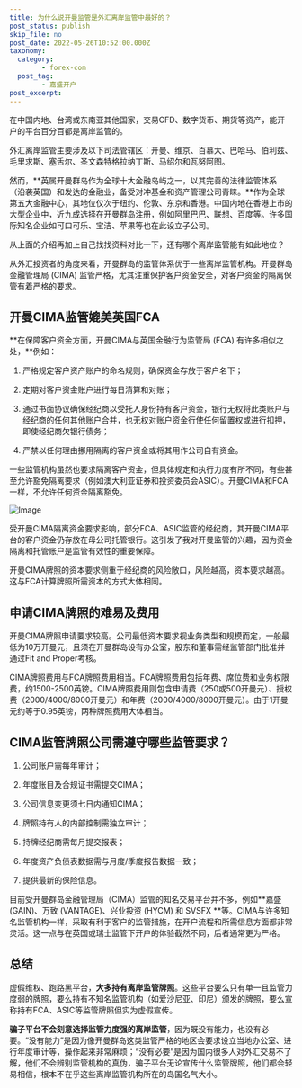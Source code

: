 ```yaml
---
title: 为什么说开曼监管是外汇离岸监管中最好的？
post_status: publish
skip_file: no
post_date: 2022-05-26T10:52:00.000Z
taxonomy:
  category:
        - forex-com
  post_tag:
        - 嘉盛开户
post_excerpt: 
---
```

在中国内地、台湾或东南亚其他国家，交易CFD、数字货币、期货等资产，能开户的平台百分百都是离岸监管的。

外汇离岸监管主要涉及以下司法管辖区：开曼、维京、百慕大、巴哈马、伯利兹、毛里求斯、塞舌尔、圣文森特格拉纳丁斯、马绍尔和瓦努阿图。

然而，**英属开曼群岛作为全球十大金融岛屿之一，以其完善的法律监管体系（沿袭英国）和发达的金融业，备受对冲基金和资产管理公司青睐。**作为全球第五大金融中心，其地位仅次于纽约、伦敦、东京和香港。中国内地在香港上市的大型企业中，近九成选择在开曼群岛注册，例如阿里巴巴、联想、百度等。许多国际知名企业如可口可乐、宝洁、苹果等也在此设立子公司。

从上面的介绍再加上自己找找资料对比一下，还有哪个离岸监管能有如此地位？

从外汇投资者的角度来看，开曼群岛的监管体系优于一些离岸监管机构。开曼群岛金融管理局 (CIMA) 监管严格，尤其注重保护客户资金安全，对客户资金的隔离保管有着严格的要求。

## 开曼CIMA监管媲美英国FCA

**在保障客户资金方面，开曼CIMA与英国金融行为监管局 (FCA) 有许多相似之处，**例如：

1. 严格规定客户资产账户的命名规则，确保资金存放于客户名下；

1. 定期对客户资金账户进行每日清算和对账；

1. 通过书面协议确保经纪商以受托人身份持有客户资金，银行无权将此类账户与经纪商的任何其他账户合并，也无权对账户资金行使任何留置权或进行扣押，即使经纪商欠银行债务；

1. 严禁以任何理由挪用隔离的客户资金或将其用作公司自有资金。

一些监管机构虽然也要求隔离客户资金，但具体规定和执行力度有所不同，有些甚至允许豁免隔离要求（例如澳大利亚证券和投资委员会ASIC）。开曼CIMA和FCA一样，不允许任何资金隔离豁免。

![Image](https://prod-files-secure.s3.us-west-2.amazonaws.com/39ed1227-6d7d-4570-be36-9ccd4a2c4241/bd849744-3fcb-4a37-8312-357962c8f065/image.png?X-Amz-Algorithm=AWS4-HMAC-SHA256&X-Amz-Content-Sha256=UNSIGNED-PAYLOAD&X-Amz-Credential=ASIAZI2LB466RUZKWY3B%2F20250529%2Fus-west-2%2Fs3%2Faws4_request&X-Amz-Date=20250529T161354Z&X-Amz-Expires=3600&X-Amz-Security-Token=IQoJb3JpZ2luX2VjEMb%2F%2F%2F%2F%2F%2F%2F%2F%2F%2FwEaCXVzLXdlc3QtMiJGMEQCIEyUyxFjZ5%2F54qMBrr3ni9ionf6CNlf2lnOtv9MEq2N6AiA4Hk3koInz7DUtwLYp1quVFOsMBJWwjLdbKqSoxk6WByqIBAiP%2F%2F%2F%2F%2F%2F%2F%2F%2F%2F8BEAAaDDYzNzQyMzE4MzgwNSIMeG8r5LSaLURQi0IkKtwD4tBp%2FAKBax5I%2Bt6TwU2k1ALUeYdfoQt%2FlcWZpy1AqdIfG%2Bn%2BOPWsv9eNO0Rb69FgotCHIjHc9OoHrVM8wXkeN5UyLAfFKi4ueBHWOwX2q6fsCNEA48Z7VHH%2FXHUjJvQn0JE4sTqS5rmO%2Bgyzr1dw6uOfggVzOSQLm0E3J11BvVHskEURFqFgJyQclJL0u%2FxGeu2H2UN1aDtv4tu%2F0VY8gV%2FjKxThizbYH57fPoBv4mWm%2FTbbRSsIW0WM9cxjf3OetkqlrQ%2FF4e6VHgye51Ld%2FIcq8Yb40A%2Fj0rGtS5bRuDUWFFJa7Pqm%2F6RMU7YJFwfjlBZyPg2Ac1iTuSXRRf4PY8Hkv9%2FWhkzITDHkHN3xqgX0Chf0TntZnDsp68Yvt8NJ6IIMc0AP0zXGZLrb%2BINnpafsrJaVGF52wpqSkz0uhZ7iM1oxD0CPZnVisB818hGhV5CiDDOEQJ1miaprpFKXhpvaRiHkhn46LHAUMpdB4%2BVlgDxT0F5XaKSJ%2FC9jE1ee%2BRrkFdpbJIXuCz%2F1jcLoA98D7RLGY0O3z%2BM17O9WLrWhrVMjcWlhiYcO6zHO%2F%2BzQU3XRq7gr3scrDEcU2m%2Fs%2FWNaKImspVRjYSyryOBUKIrB8Rf3tG2XQo1RYn4woNThwQY6pgH8YTB8epj2vyGEKPAbGPXpox0RoRmx4B7SWZ7fBaa4pupXtsJDTbHx0j5VholdP1jXQHlRIDlNrGWn1zw%2FyY7MMfBE0e6jf3I9BoBqFEiylYbhTlfvGDzZXzCZh%2Fzh%2F2nDgkfos9LtayM3W8IitaEi4UDl5468V9rGcuRTEb3LIzvwDCW0jvxWbPiw6eQnDPZlC0OKqHgY%2FpFeZCo%2Fht9ho1NJvtDh&X-Amz-Signature=c6a18d5a2a5be899bdf436f9272ec21a15c1cba760f3e49cc72bca4957dc042d&X-Amz-SignedHeaders=host&x-id=GetObject)

受开曼CIMA隔离资金要求影响，部分FCA、ASIC监管的经纪商，其开曼CIMA平台的客户资金仍存放在母公司托管银行。这引发了我对开曼监管的兴趣，因为资金隔离和托管账户是监管有效性的重要保障。

开曼CIMA牌照的资本要求侧重于经纪商的风险敞口，风险越高，资本要求越高。这与FCA计算牌照所需资本的方式大体相同。

## **申请CIMA牌照的难易及费用**

开曼CIMA牌照申请要求较高。公司最低资本要求视业务类型和规模而定，一般最低为10万开曼元，且须在开曼群岛设有办公室，股东和董事需经监管部门批准并通过Fit and Proper考核。

CIMA牌照费用与FCA牌照费用相当。FCA牌照费用包括年费、席位费和业务权限费，约1500-2500英镑。CIMA牌照费用则包含申请费（250或500开曼元）、授权费（2000/4000/8000开曼元）和年费（2000/4000/8000开曼元）。由于1开曼元约等于0.95英镑，两种牌照费用大体相当。

## CIMA监管牌照公司需遵守哪些监管要求？

1. 公司账户需每年审计；

1. 年度账目及合规证书需提交CIMA；

1. 公司信息变更须七日内通知CIMA；

1. 牌照持有人的内部控制需独立审计；

1. 持牌经纪商需每月提交报表；

1. 年度资产负债表数据需与月度/季度报告数据一致；

1. 提供最新的保险信息。

目前受开曼群岛金融管理局（CIMA）监管的知名交易平台并不多，例如**嘉盛 (GAIN)、万致 (VANTAGE)、兴业投资 (HYCM) 和 SVSFX **等。CIMA与许多知名监管机构一样，采取有利于客户的监管措施，在开户流程和所需信息方面都非常灵活。这一点与在英国或瑞士监管下开户的体验截然不同，后者通常更为严格。

## 总结

虚假维权、跑路黑平台，**大多持有离岸监管牌照**。这些平台要么只有单一且监管力度弱的牌照，要么持有不知名监管机构（如爱沙尼亚、印尼）颁发的牌照，要么宣称持有FCA、ASIC等监管牌照但实为虚假宣传。

**骗子平台不会刻意选择监管力度强的离岸监管**，因为既没有能力，也没有必要。“没有能力”是因为像开曼群岛这类监管严格的地区会要求设立当地办公室、进行年度审计等，操作起来非常麻烦；“没有必要”是因为国内很多人对外汇交易不了解，他们不会辨别监管机构的真伪，骗子平台无论宣传什么监管牌照，他们都会轻易相信，根本不在乎这些离岸监管机构所在的岛国名气大小。